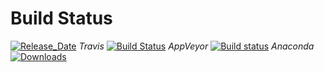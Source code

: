 # Build Status 

[![Release_Date](https://anaconda.org/pyiron/pyiron_example_job/badges/latest_release_date.svg)](https://anaconda.org/pyiron/pyiron_example_job)
_Travis_
[![Build Status](https://travis-ci.org/pyiron/pyiron_example_job.svg?branch=master)](https://travis-ci.org/pyiron/pyiron_example_job)
_AppVeyor_
[![Build status](https://ci.appveyor.com/api/projects/status/4gs490vgif1bl0v5/branch/master?svg=true)](https://ci.appveyor.com/project/pyiron-runner/pyiron-example-job/branch/master)
_Anaconda_
[![Downloads](https://anaconda.org/pyiron/pyiron_example_job/badges/downloads.svg)](https://anaconda.org/pyiron/pyiron_example_job)
